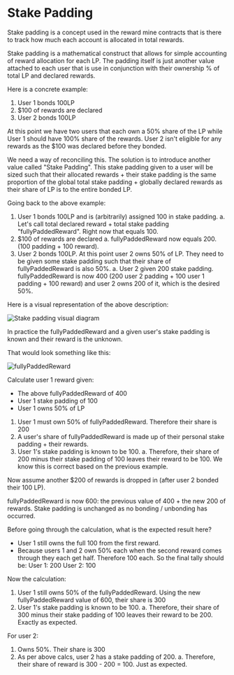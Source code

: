 # Stake Padding
Stake padding is a concept used in the reward mine contracts that is there to track how much each account is allocated in total rewards.

Stake padding is a mathematical construct that allows for simple accounting of reward allocation for each LP. The padding itself is just another value attached to each user that is use in conjunction with their ownership % of total LP and declared rewards.

Here is a concrete example:

1. User 1 bonds 100LP
2. $100 of rewards are declared
3. User 2 bonds 100LP

At this point we have two users that each own a 50% share of the LP while User 1 should have 100% share of the rewards. User 2 isn't eligible for any rewards as the $100 was declared before they bonded.

We need a way of reconciling this. The solution is to introduce another value called "Stake Padding". This stake padding given to a user will be sized such that their allocated rewards + their stake padding is the same proportion of the global total stake padding + globally declared rewards as their share of LP is to the entire bonded LP.

Going back to the above example:

1. User 1 bonds 100LP and is (arbitrarily) assigned 100 in stake padding. a. Let's call total declared reward + total stake padding "fullyPaddedReward". Right now that equals 100.
2. $100 of rewards are declared a. fullyPaddedReward now equals 200. (100 padding + 100 reward).
3. User 2 bonds 100LP. At this point user 2 owns 50% of LP. They need to be given some stake padding such that their share of fullyPaddedReward is also 50%. a. User 2 given 200 stake padding. fullyPaddedReward is now 400 (200 user 2 padding + 100 user 1 padding + 100 reward) and user 2 owns 200 of it, which is the desired 50%.

Here is a visual representation of the above description:

![Stake padding visual diagram](https://raw.githubusercontent.com/code-423n4/2021-11-malt/main/assets/stake_padding.png)

In practice the fullyPaddedReward and a given user's stake padding is known and their reward is the unknown.

That would look something like this:

![fullyPaddedReward](https://raw.githubusercontent.com/code-423n4/2021-11-malt/main/assets/stake_padding_example.png)

Calculate user 1 reward given:

* The above fullyPaddedReward of 400
* User 1 stake padding of 100
* User 1 owns 50% of LP

1. User 1 must own 50% of fullyPaddedReward. Therefore their share is 200
2. A user's share of fullyPaddedReward is made up of their personal stake padding + their rewards.
3. User 1's stake padding is known to be 100. a. Therefore, their share of 200 minus their stake padding of 100 leaves their reward to be 100. We know this is correct based on the previous example.

Now assume another $200 of rewards is dropped in (after user 2 bonded their 100 LP).

fullyPaddedReward is now 600: the previous value of 400 + the new 200 of rewards. Stake padding is unchanged as no bonding / unbonding has occurred.

Before going through the calculation, what is the expected result here?

* User 1 still owns the full 100 from the first reward.
* Because users 1 and 2 own 50% each when the second reward comes through they each get half. Therefore 100 each.
So the final tally should be: User 1: 200 User 2: 100

Now the calculation:

1. User 1 still owns 50% of the fullyPaddedReward. Using the new fullyPaddedReward value of 600, their share is 300
2. User 1's stake padding is known to be 100. a. Therefore, their share of 300 minus their stake padding of 100 leaves their reward to be 200. Exactly as expected.

For user 2:

1. Owns 50%. Their share is 300
2. As per above calcs, user 2 has a stake padding of 200. a. Therefore, their share of reward is 300 - 200 = 100. Just as expected.
